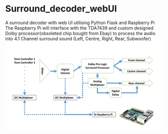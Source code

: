 # Surround_decoder_webUI
A surround decoder with web UI utilising Python Flask and Raspberry Pi
The Raspberry Pi will interface with the TDA7439 and custom designed Dolby processor(obsoleted chip bought from Ebay) to process the audio into 4.1 Channel surround sound (Left, Centre, Right, Rear, Subwoofer)
![Alt text](/Slide1.png "Overall diagram of the system")
